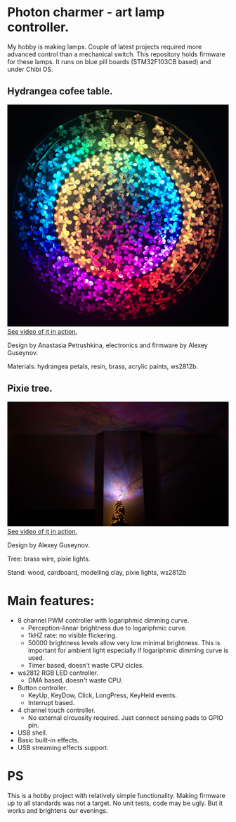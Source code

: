 # Photon charmer - art lamp controller.

My hobby is making lamps. Couple of latest projects required more advanced control than a mechanical switch. This repository holds firmware for these lamps. It runs on blue pill boards (STM32F103CB based) and under Chibi OS.

## Hydrangea cofee table.

[![Cofee table](/images/table_small.jpg)](https://raw.githubusercontent.com/kibergus/photon_charmer/main/images/table.jpg)
[See video of it in action.](https://youtu.be/-L07Zq1sDZU)

Design by Anastasia Petrushkina, electronics and firmware by Alexey Guseynov.

Materials: hydrangea petals, resin, brass, acrylic paints, ws2812b.

## Pixie tree.
[![Pixie tree](/images/tree_lamp_small.jpg)](https://youtu.be/gSbW40JnVsY)
[See video of it in action.](https://youtu.be/gSbW40JnVsY)

Design by Alexey Guseynov.

Tree: brass wire, pixie lights.

Stand: wood, cardboard, modelling clay, pixie lights, ws2812b

# Main features:

* 8 channel PWM controller with logariphmic dimming curve.
  * Perception-linear brightness due to logariphmic curve.
  * 1kHZ rate: no visible flickering.
  * 50000 brightness levels allow very low minimal brightness. This is important for ambient light especially if logariphmic dimming curve is used.
  * Timer based, doesn't waste CPU cicles.
* ws2812 RGB LED controller.
  * DMA based, doesn't waste CPU.
* Button controller.
  * KeyUp, KeyDow, Click, LongPress, KeyHeld events.
  * Interrupt based. 
* 4 channel touch controller.
  * No external circuosity required. Just connect sensing pads to GPIO pin.
* USB shell.
* Basic built-in effects.
* USB streaming effects support.

# PS

This is a hobby project with relatively simple functionality. Making firmware up to all standards was not a target. No unit tests, code may be ugly. But it works and brightens our evenings.
